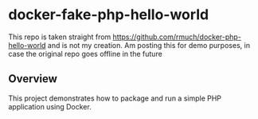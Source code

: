 # docker-fake-php-hello-world
This repo is taken straight from https://github.com/rmuch/docker-php-hello-world and is not my creation. Am posting this for demo purposes, in case the original repo goes offline in the future

## Overview

This project demonstrates how to package and run a simple PHP application using Docker.
